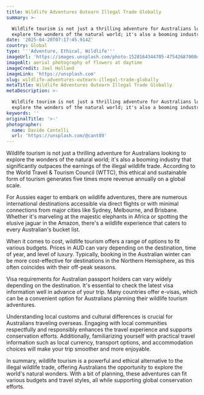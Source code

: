 ```yaml
---
title: Wildlife Adventures Outearn Illegal Trade Globally
summary: >-

  Wildlife tourism is not just a thrilling adventure for Australians looking to
  explore the wonders of the natural world; it's also a booming industry ...
date: '2025-04-20T07:17:45.914Z'
country: Global
type: '''Adventure, Ethical, Wildlife'''
imageUrl: 'https://images.unsplash.com/photo-1528164344705-47542687000d'
imageAlt: aerial photography of flowers at daytime
imageCredit: Joel Holland
imageLink: 'https://unsplash.com'
slug: wildlife-adventures-outearn-illegal-trade-globally
metaTitle: Wildlife Adventures Outearn Illegal Trade Globally
metaDescription: >-

  Wildlife tourism is not just a thrilling adventure for Australians looking to
  explore the wonders of the natural world; it's also a booming industry ...
keywords: ''
originalTitle: '>-'
photographer:
  name: Davide Cantelli
  url: 'https://unsplash.com/@cant89'
---
```








Wildlife tourism is not just a thrilling adventure for Australians looking to explore the wonders of the natural world; it's also a booming industry that significantly outpaces the earnings of the illegal wildlife trade. According to the World Travel & Tourism Council (WTTC), this ethical and sustainable form of tourism generates five times more revenue annually on a global scale.

For Aussies eager to embark on wildlife adventures, there are numerous international destinations accessible via direct flights or with minimal connections from major cities like Sydney, Melbourne, and Brisbane. Whether it's marveling at the majestic elephants in Africa or spotting the elusive jaguar in the Amazon, there's a wildlife experience that caters to every Australian's bucket list.

When it comes to cost, wildlife tourism offers a range of options to fit various budgets. Prices in AUD can vary depending on the destination, time of year, and level of luxury. Typically, booking in the Australian winter can be more cost-effective for destinations in the Northern Hemisphere, as this often coincides with their off-peak seasons.

Visa requirements for Australian passport holders can vary widely depending on the destination. It's essential to check the latest visa information well in advance of your trip. Many countries offer e-visas, which can be a convenient option for Australians planning their wildlife tourism adventures.

Understanding local customs and cultural differences is crucial for Australians traveling overseas. Engaging with local communities respectfully and responsibly enhances the travel experience and supports conservation efforts. Additionally, familiarizing yourself with practical travel information such as local currency, transport options, and accommodation choices will make your trip smoother and more enjoyable.

In summary, wildlife tourism is a powerful and ethical alternative to the illegal wildlife trade, offering Australians the opportunity to explore the world's natural wonders. With a bit of planning, these adventures can fit various budgets and travel styles, all while supporting global conservation efforts.
